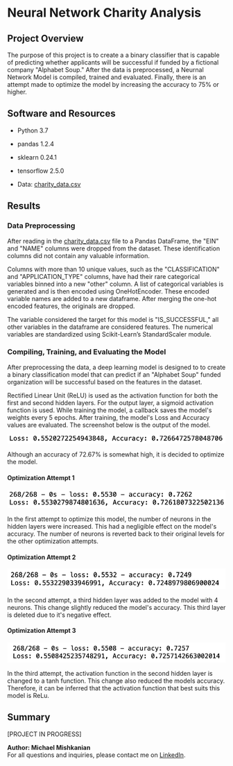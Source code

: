 # Neural Network Charity Analysis

## Project Overview
The purpose of this project is to create a a binary classifier that is capable of predicting whether applicants will be successful if funded by a fictional company "Alphabet Soup." After the data is preprocessed, a Neurnal Network Model is compiled, trained and evaluated. Finally, there is an attempt made to optimize the model by increasing the accuracy to 75% or higher.

## Software and Resources

- Python 3.7
- pandas 1.2.4
- sklearn 0.24.1
- tensorflow 2.5.0

- Data: [charity_data.csv](https://github.com/Mishkanian/Neural_Network_Charity_Analysis/blob/main/Resources/charity_data.csv)

## Results


### Data Preprocessing

After reading in the [charity_data.csv](https://github.com/Mishkanian/Neural_Network_Charity_Analysis/blob/main/Resources/charity_data.csv) file to a Pandas DataFrame, the "EIN" and "NAME" columns were dropped from the dataset. These identification columns did not contain any valuable information. 

Columns with more than 10 unique values, such as the "CLASSIFICATION" and "APPLICATION_TYPE" columns, have had their rare categorical variables binned into a new "other" column. A list of categorical variables is generated and is then encoded using OneHotEncoder. These encoded variable names are added to a new dataframe. After merging the one-hot encoded features, the originals are dropped.

The variable considered the target for this model is "IS_SUCCESSFUL," all other variables in the dataframe are considered features. The numerical variables are standardized using Scikit-Learn’s StandardScaler module.

### Compiling, Training, and Evaluating the Model

After preprocessing the data, a deep learning model is designed to to create a binary classification model that can predict if an "Alphabet Soup" funded organization will be successful based on the features in the dataset.

Rectified Linear Unit (ReLU) is used as the activation function for both the first and second hidden layers. For the output layer, a sigmoid activation function is used. While training the model, a callback saves the model's weights every 5 epochs. After training, the model's Loss and Accuracy values are evaluated. The screenshot below is the output of the model.

![original_accuracy](https://github.com/Mishkanian/Neural_Network_Charity_Analysis/blob/main/README_Images/accuracy_original.png)

Although an accuracy of 72.67% is somewhat high, it is decided to optimize the model. 

#### Optimization Attempt 1

![attempt1](https://github.com/Mishkanian/Neural_Network_Charity_Analysis/blob/main/README_Images/attempt1_accuracy.png)

In the first attempt to optimize this model, the number of neurons in the hidden layers were increased. This had a negligible effect on the model's accuracy. The number of neurons is reverted back to their original levels for the other optimization attempts.

#### Optimization Attempt 2

![attempt2](https://github.com/Mishkanian/Neural_Network_Charity_Analysis/blob/main/README_Images/attempt2_third_layer_accuracy.png)

In the second attempt, a third hidden layer was added to the model with 4 neurons. This change slightly reduced the model's accuracy. This third layer is deleted due to it's negative effect.

#### Optimization Attempt 3

![attempt3](https://github.com/Mishkanian/Neural_Network_Charity_Analysis/blob/main/README_Images/attempt3_tanh.png)

In the third attempt, the activation function in the second hidden layer is changed to a tanh function. This change also reduced the models accuracy. Therefore, it can be inferred that the activation function that best suits this model is ReLu.

## Summary

[PROJECT IN PROGRESS]


**Author: Michael Mishkanian**  
For all questions and inquiries, please contact me on [LinkedIn](https://www.linkedin.com/in/michaelmishkanian/).
